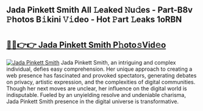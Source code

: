 ## Jada Pinkett Smith All 𝙻eaked 𝙽u𝚍es - Part-B8v 𝙿hotos B𝚒kini 𝚅𝚒deo - Hot 𝙿art 𝙻eaks 1oRBN

# <h2><a href="http://ld4y0d.urlbe.top/?page=Jada+Pinkett+Smith">🔗🔗👉👉 Jada Pinkett Smith P𝚑oto𝚜Vid𝚎o</a></h2>

[![Jada Pinkett Smith](https://i.imgur.com/eBuTRDB.gif)](http://ld4y0d.urlbe.top/?page=Jada+Pinkett+Smith)
Jada Pinkett Smith, an intriguing and complex individual, defies easy comprehension. Her unique approach to creating a web presence has fascinated and provoked spectators, generating debates on privacy, artistic expression, and the complexities of digital communities. Though her next moves are unclear, her influence on the digital world is indisputable. Fueled by an unyielding resolve and undeniable charisma, Jada Pinkett Smith presence in the digital universe is transformative.
